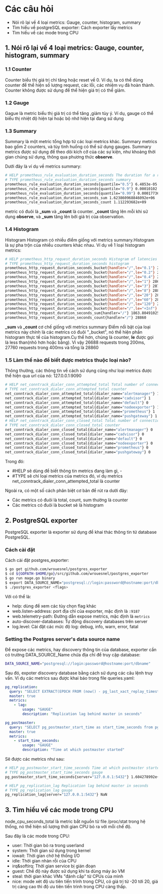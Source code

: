 # Các câu hỏi
- Nói rõ lại về 4 loại metrics: Gauge, counter, histogram, summary
- Tìm hiểu về postgreSQL exporter: Cách exporter lấy metrics
- Tìm hiểu về các mode trong CPU

## 1. Nói rõ lại về 4 loại metrics: Gauge, counter, histogram, summary
### 1.1 Counter
Counter biểu thị giá trị chỉ tăng hoặc reset về 0. Ví dụ, ta có thể dùng counter để thể hiện số lượng request, các lỗi, các nhiệm vụ đã hoàn thành. Counter không được sử dụng để thể hiện giá trị có thể giảm.
### 1.2 Gauge
Gague là metric biểu thị giá trị có thể tăng ,giảm tùy ý. Ví dụ, gauge có thể biểu thị nhiệt độ hiện tại hoặc bộ nhớ hiện tại đang sử dụng
### 1.3 Summary
Summary là một metric tổng hợp từ các loại metrics khác. Summary metrics bao gồm 2 counters, và tùy tình huống có thể sử dụng gauges. Summary metrics được sử dụng để theo dõi kích cỡ của các sự kiện, như khoảng thời gian chúng sử dụng, thông qua phương thức **observe**.

Dưới đây là ví dụ về metrics summary:

```bash
# HELP prometheus_rule_evaluation_duration_seconds The duration for a rule to execute.
# TYPE prometheus_rule_evaluation_duration_seconds summary
prometheus_rule_evaluation_duration_seconds{quantile="0.5"} 6.4853e-05
prometheus_rule_evaluation_duration_seconds{quantile="0.9"} 0.00010102
prometheus_rule_evaluation_duration_seconds{quantile="0.99"} 0.000177367
prometheus_rule_evaluation_duration_seconds_sum 1.623860968846092e+06
prometheus_rule_evaluation_duration_seconds_count 1.112293682e+09
```

metric có đuôi là **_sum** và **_count** là counter. **_count** tăng lên mỗi khi sử dụng **observe**, và **_sum** tăng lên bởi giá trị của observation.


### 1.4 Histogram
Histogram 
Histogram có nhiều điểm giống với metrics summary.Histogram là sự pha trộn của nhiều counters khác nhau. Ví dụ về 1 loại histogram metrics:

```bash
# HELP prometheus_http_request_duration_seconds Histogram of latencies for HTTP requests.
# TYPE prometheus_http_request_duration_seconds histogram
prometheus_http_request_duration_seconds_bucket{handler="/",le="0.1"} 25547
prometheus_http_request_duration_seconds_bucket{handler="/",le="0.2"} 26688
prometheus_http_request_duration_seconds_bucket{handler="/",le="0.4"} 27760
prometheus_http_request_duration_seconds_bucket{handler="/",le="1"} 28641
prometheus_http_request_duration_seconds_bucket{handler="/",le="3"} 28782
prometheus_http_request_duration_seconds_bucket{handler="/",le="8"} 28844
prometheus_http_request_duration_seconds_bucket{handler="/",le="20"} 28855
prometheus_http_request_duration_seconds_bucket{handler="/",le="60"} 28860
prometheus_http_request_duration_seconds_bucket{handler="/",le="120"} 28860
prometheus_http_request_duration_seconds_bucket{handler="/",le="+Inf"} 28860
prometheus_http_request_duration_seconds_sum{handler="/"} 1863.80491025699
prometheus_http_request_duration_seconds_count{handler="/"} 28860
```
**_sum** và **_count** cơ chế giống với metrics summary
Điểm nổi bật của loại metrics này chính là các metrics có đuôi "_bucket", nó thể hiện phần histogram thực tế của histogram.Cụ thể hơn, chúng là counter, **le** được gọi là less than(nhỏ hơn hoặc bằng). Vì vậy 26688 requests trong 200ms, 27760 requests trong 400ms và tổng là 28860
### 1.5 Làm thế nào để biết được metrics thuộc loại nào?


Thông thường, các thông tin về cách sử dụng cũng như loại metrics được thể hiện qua url của nó: 127.0.0.1:9090


```bash
# HELP net_conntrack_dialer_conn_attempted_total Total number of connections attempted by the given dialer a given name.
# TYPE net_conntrack_dialer_conn_attempted_total counter
net_conntrack_dialer_conn_attempted_total{dialer_name="alertmanager"} 1
net_conntrack_dialer_conn_attempted_total{dialer_name="cadvisor"} 1
net_conntrack_dialer_conn_attempted_total{dialer_name="default"} 0
net_conntrack_dialer_conn_attempted_total{dialer_name="nodeexporter"} 1
net_conntrack_dialer_conn_attempted_total{dialer_name="prometheus"} 1
net_conntrack_dialer_conn_attempted_total{dialer_name="pushgateway"} 1
# HELP net_conntrack_dialer_conn_closed_total Total number of connections closed which originated from the dialer of a given name.
# TYPE net_conntrack_dialer_conn_closed_total counter
net_conntrack_dialer_conn_closed_total{dialer_name="alertmanager"} 0
net_conntrack_dialer_conn_closed_total{dialer_name="cadvisor"} 0
net_conntrack_dialer_conn_closed_total{dialer_name="default"} 0
net_conntrack_dialer_conn_closed_total{dialer_name="nodeexporter"} 0
net_conntrack_dialer_conn_closed_total{dialer_name="prometheus"} 0
net_conntrack_dialer_conn_closed_total{dialer_name="pushgateway"} 0
```

Trong đó: 
- #HELP sẽ dùng để biết thông tin metrics đang làm gì, - 
- #TYPE sẽ chỉ loại metrics của metrics đó, ví dụ metrics net_conntrack_dialer_conn_attempted_total là counter

Ngoài ra, có một số cách phân biệt cơ bản để rút ra dưới đây:
- Các metrics có đuôi là total, count, sum thường là counter
- Các metrics có đuôi là bucket sẽ là histogram


## 2. PostgreSQL exporter
PostgreSQL exporter là exporter sử dụng để khai thác thông tin từ database PostgreSQL.

### Cách cài đặt
Cách cài đặt postgres_exporter:

```bash
$ go get github.com/wrouesnel/postgres_exporter
$ cd ${GOPATH-$HOME/go}/src/github.com/wrouesnel/postgres_exporter
$ go run mage.go binary
$ export DATA_SOURCE_NAME="postgresql://login:password@hostname:port/dbname"
$ ./postgres_exporter <flags>
```
Với <flags> có thể là:

- help: dùng để xem các tùy chọn flag khác
- web.listen-address: port địa chỉ của exporter, mặc định là ```:9187```
- web.telemetry-path: Đường dẫn expose metrics, mặc định là ```metrics```
- auto-discover-databases: Tự động discovery databases trên server
- log.level: Cài đặt các mức độ log: debug, info, warn, error, fatal 

### Setting the Postgres server's data source name

Để expose các metrics, hay discovery thông tin của database, exporter cần có trường DATA_SOURCE_Name chứa địa chỉ để truy cập database:
```bash
DATA_SOURCE_NAME="postgresql://login:password@hostname:port/dbname"
```
Sau đó, expoter discovery database bằng cách sử dụng các câu lệnh truy vấn. Ví dụ các metrics sau được khai báo trong file queries.yaml:

```yaml
pg_replication:
  query: "SELECT EXTRACT(EPOCH FROM (now() - pg_last_xact_replay_timestamp())) as lag"
  master: true
  metrics:
    - lag:
        usage: "GAUGE"
        description: "Replication lag behind master in seconds"

pg_postmaster:
  query: "SELECT pg_postmaster_start_time as start_time_seconds from pg_postmaster_start_time()"
  master: true
  metrics:
    - start_time_seconds:
        usage: "GAUGE"
        description: "Time at which postmaster started"
```

Sẽ được các metrics như sau:

```bash
# HELP pg_postmaster_start_time_seconds Time at which postmaster started
# TYPE pg_postmaster_start_time_seconds gauge
pg_postmaster_start_time_seconds{server="127.0.0.1:5432"} 1.604278992e+09

# HELP pg_replication_lag Replication lag behind master in seconds
# TYPE pg_replication_lag gauge
pg_replication_lag{server="127.0.0.1:5432"} NaN
```

## 3. Tìm hiểu về các mode trong CPU

node_cpu_seconds_total là metric bắt nguồn từ file /proc/stat trong hệ thống, nó thể hiện số lượng thời gian CPU bỏ ra với mỗi chế độ.

Sau đây là các mode trong CPU:

- user: Thời gian bỏ ra trong userland
- system: Thời gian sử dụng trong kernel
- iowait: Thời gian chờ hệ thống I/O
- idle: Thời gian nhàn rỗi của CPU
- irq&softirq: Thời gian service bị gián đoạn
- guest: Chế độ này được sử dụng khi ta dùng máy ảo VM
- steal: thời gian khác VMs "đánh cắp" từ CPUs của mình
- nice: mode xét độ ưu tiên tiến trình trong CPU, có giá trị từ -20 tới 20, giá trị càng cao thì độ ưu tiên tiến trình trong CPU càng thấp.